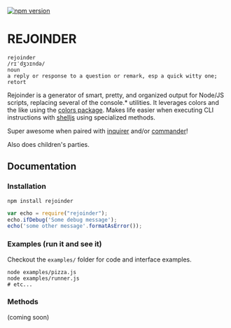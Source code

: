 [![npm version](https://badge.fury.io/js/rejoinder.svg)](https://badge.fury.io/js/rejoinder)

# REJOINDER

    rejoinder
    /rɪˈdʒɔɪndə/
    noun
    a reply or response to a question or remark, esp a quick witty one; retort

Rejoinder is a generator of smart, pretty, and organized output for Node/JS scripts, replacing several of the console.* utilities.
It leverages colors and the like using the [colors package](https://www.npmjs.com/package/colors). Makes life easier when executing CLI instructions
with [shelljs](https://www.npmjs.com/package/shelljs) using specialized methods.

Super awesome when paired with [inquirer](https://www.npmjs.com/package/inquirer) and/or [commander](https://www.npmjs.com/package/commander)!

Also does children's parties.

## Documentation

### Installation

```shell
npm install rejoinder
```

```javascript
var echo = require("rejoinder");
echo.ifDebug('Some debug message');
echo('some other message'.formatAsError());
```

### Examples (run it and see it)

Checkout the `examples/` folder for code and interface examples.

```shell
node examples/pizza.js
node examples/runner.js
# etc...
```

### Methods
(coming soon)
